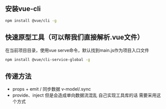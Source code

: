 ## 安装vue-cli
```bash
npm install @vue/cli -g
```

## 快速原型工具（可以帮我们直接解析.vue文件）
在当前项目目录，使用vue serve命令，默认找到main.js作为项目入口文件
```bash
npm install @vue/cli-service-global -g
```
## 传递方法
- props + emit / 同步数据 v-model/.sync
- provide、inject 但是会造成单向数据流混乱 自己实现工具库的话 需要采用这个方式
